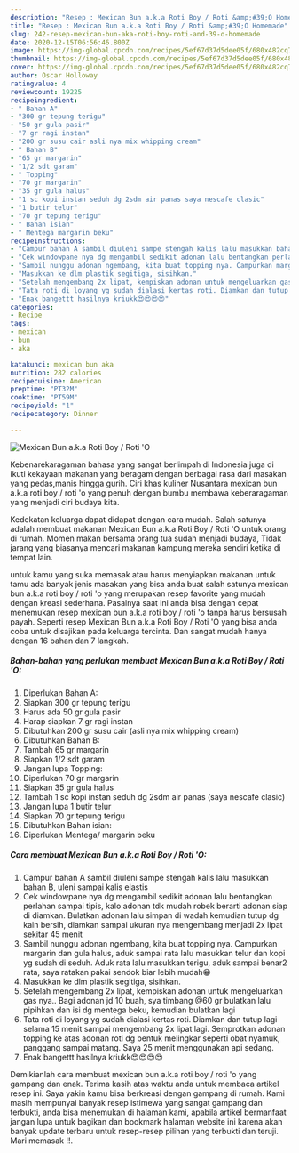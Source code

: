 ```yaml
---
description: "Resep : Mexican Bun a.k.a Roti Boy / Roti &amp;#39;O Homemade"
title: "Resep : Mexican Bun a.k.a Roti Boy / Roti &amp;#39;O Homemade"
slug: 242-resep-mexican-bun-aka-roti-boy-roti-and-39-o-homemade
date: 2020-12-15T06:56:46.800Z
image: https://img-global.cpcdn.com/recipes/5ef67d37d5dee05f/680x482cq70/mexican-bun-aka-roti-boy-roti-o-foto-resep-utama.jpg
thumbnail: https://img-global.cpcdn.com/recipes/5ef67d37d5dee05f/680x482cq70/mexican-bun-aka-roti-boy-roti-o-foto-resep-utama.jpg
cover: https://img-global.cpcdn.com/recipes/5ef67d37d5dee05f/680x482cq70/mexican-bun-aka-roti-boy-roti-o-foto-resep-utama.jpg
author: Oscar Holloway
ratingvalue: 4
reviewcount: 19225
recipeingredient:
- " Bahan A"
- "300 gr tepung terigu"
- "50 gr gula pasir"
- "7 gr ragi instan"
- "200 gr susu cair asli nya mix whipping cream"
- " Bahan B"
- "65 gr margarin"
- "1/2 sdt garam"
- " Topping"
- "70 gr margarin"
- "35 gr gula halus"
- "1 sc kopi instan seduh dg 2sdm air panas saya nescafe clasic"
- "1 butir telur"
- "70 gr tepung terigu"
- " Bahan isian"
- " Mentega margarin beku"
recipeinstructions:
- "Campur bahan A sambil diuleni sampe stengah kalis lalu masukkan bahan B, uleni sampai kalis elastis"
- "Cek windowpane nya dg mengambil sedikit adonan lalu bentangkan perlahan sampai tipis, kalo adonan tdk mudah robek berarti adonan siap di diamkan. Bulatkan adonan lalu simpan di wadah kemudian tutup dg kain bersih, diamkan sampai ukuran nya mengembang menjadi 2x lipat sekitar 45 menit"
- "Sambil nunggu adonan ngembang, kita buat topping nya. Campurkan margarin dan gula halus, aduk sampai rata lalu masukkan telur dan kopi yg sudah di seduh. Aduk rata lalu masukkan terigu, aduk sampai benar2 rata, saya ratakan pakai sendok biar lebih mudah😁"
- "Masukkan ke dlm plastik segitiga, sisihkan."
- "Setelah mengembang 2x lipat, kempiskan adonan untuk mengeluarkan gas nya.. Bagi adonan jd 10 buah, sya timbang @60 gr bulatkan lalu pipihkan dan isi dg mentega beku, kemudian bulatkan lagi"
- "Tata roti di loyang yg sudah dialasi kertas roti. Diamkan dan tutup lagi selama 15 menit sampai mengembang 2x lipat lagi. Semprotkan adonan topping ke atas adonan roti dg bentuk melingkar seperti obat nyamuk, panggang sampai matang. Saya 25 menit menggunakan api sedang."
- "Enak bangettt hasilnya kriukk😍😍😍😍"
categories:
- Recipe
tags:
- mexican
- bun
- aka

katakunci: mexican bun aka 
nutrition: 282 calories
recipecuisine: American
preptime: "PT32M"
cooktime: "PT59M"
recipeyield: "1"
recipecategory: Dinner

---
```



![Mexican Bun a.k.a Roti Boy / Roti &#39;O](https://img-global.cpcdn.com/recipes/5ef67d37d5dee05f/680x482cq70/mexican-bun-aka-roti-boy-roti-o-foto-resep-utama.jpg)

Kebenarekaragaman bahasa yang sangat berlimpah di Indonesia juga di ikuti kekayaan makanan yang beragam dengan berbagai rasa dari masakan yang pedas,manis hingga gurih. Ciri khas kuliner Nusantara mexican bun a.k.a roti boy / roti &#39;o yang penuh dengan bumbu membawa keberaragaman yang menjadi ciri budaya kita.




Kedekatan keluarga dapat didapat dengan cara mudah. Salah satunya adalah membuat makanan Mexican Bun a.k.a Roti Boy / Roti &#39;O untuk orang di rumah. Momen makan bersama orang tua sudah menjadi budaya, Tidak jarang yang biasanya mencari makanan kampung mereka sendiri ketika di tempat lain.

untuk kamu yang suka memasak atau harus menyiapkan makanan untuk tamu ada banyak jenis masakan yang bisa anda buat salah satunya mexican bun a.k.a roti boy / roti &#39;o yang merupakan resep favorite yang mudah dengan kreasi sederhana. Pasalnya saat ini anda bisa dengan cepat menemukan resep mexican bun a.k.a roti boy / roti &#39;o tanpa harus bersusah payah.
Seperti resep Mexican Bun a.k.a Roti Boy / Roti &#39;O yang bisa anda coba untuk disajikan pada keluarga tercinta. Dan sangat mudah hanya dengan 16 bahan dan 7 langkah.


<!--inarticleads1-->

##### Bahan-bahan yang perlukan membuat Mexican Bun a.k.a Roti Boy / Roti &#39;O:

1. Diperlukan  Bahan A:
1. Siapkan 300 gr tepung terigu
1. Harus ada 50 gr gula pasir
1. Harap siapkan 7 gr ragi instan
1. Dibutuhkan 200 gr susu cair (asli nya mix whipping cream)
1. Dibutuhkan  Bahan B:
1. Tambah 65 gr margarin
1. Siapkan 1/2 sdt garam
1. Jangan lupa  Topping:
1. Diperlukan 70 gr margarin
1. Siapkan 35 gr gula halus
1. Tambah 1 sc kopi instan seduh dg 2sdm air panas (saya nescafe clasic)
1. Jangan lupa 1 butir telur
1. Siapkan 70 gr tepung terigu
1. Dibutuhkan  Bahan isian:
1. Diperlukan  Mentega/ margarin beku




<!--inarticleads2-->

##### Cara membuat  Mexican Bun a.k.a Roti Boy / Roti &#39;O:

1. Campur bahan A sambil diuleni sampe stengah kalis lalu masukkan bahan B, uleni sampai kalis elastis
1. Cek windowpane nya dg mengambil sedikit adonan lalu bentangkan perlahan sampai tipis, kalo adonan tdk mudah robek berarti adonan siap di diamkan. Bulatkan adonan lalu simpan di wadah kemudian tutup dg kain bersih, diamkan sampai ukuran nya mengembang menjadi 2x lipat sekitar 45 menit
1. Sambil nunggu adonan ngembang, kita buat topping nya. Campurkan margarin dan gula halus, aduk sampai rata lalu masukkan telur dan kopi yg sudah di seduh. Aduk rata lalu masukkan terigu, aduk sampai benar2 rata, saya ratakan pakai sendok biar lebih mudah😁
1. Masukkan ke dlm plastik segitiga, sisihkan.
1. Setelah mengembang 2x lipat, kempiskan adonan untuk mengeluarkan gas nya.. Bagi adonan jd 10 buah, sya timbang @60 gr bulatkan lalu pipihkan dan isi dg mentega beku, kemudian bulatkan lagi
1. Tata roti di loyang yg sudah dialasi kertas roti. Diamkan dan tutup lagi selama 15 menit sampai mengembang 2x lipat lagi. Semprotkan adonan topping ke atas adonan roti dg bentuk melingkar seperti obat nyamuk, panggang sampai matang. Saya 25 menit menggunakan api sedang.
1. Enak bangettt hasilnya kriukk😍😍😍😍




Demikianlah cara membuat mexican bun a.k.a roti boy / roti &#39;o yang gampang dan enak. Terima kasih atas waktu anda untuk membaca artikel resep ini. Saya yakin kamu bisa berkreasi dengan gampang di rumah. Kami masih mempunyai banyak resep istimewa yang sangat gampang dan terbukti, anda bisa menemukan di halaman kami, apabila artikel bermanfaat jangan lupa untuk bagikan dan bookmark halaman website ini karena akan banyak update terbaru untuk resep-resep pilihan yang terbukti dan teruji. Mari memasak !!. 

